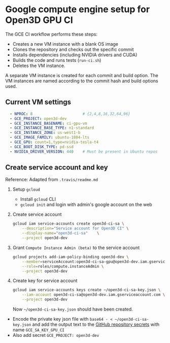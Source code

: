 # Google compute engine setup for Open3D GPU CI

The GCE CI workflow performs these steps:
- Creates a new VM instance with a blank OS image
- Clones the repository and checks out the specific commit
- Installs dependencies (including NVIDIA drivers and CUDA)
- Builds the code and runs tests (`run-ci.sh`)
- Deletes the VM instance.

A separate VM instance is created for each commit and build option. The VM instances are named according to the commit hash and build options used.

## Current VM settings
```yaml
  - NPROC: 8                      # {2,4,8,16,32,64,96}
  - GCE_PROJECT: open3d-dev
  - GCE_INSTANCE_BASENAME: ci-gpu-vm
  - GCE_INSTANCE_BASE_TYPE: n1-standard
  - GCE_INSTANCE_ZONE: us-west1-b
  - GCE_IMAGE_FAMILY: ubuntu-1804-lts
  - GCE_GPU: count=1,type=nvidia-tesla-t4
  - GCE_BOOT_DISK_TYPE: pd-ssd
  - NVIDIA_DRIVER_VERSION: 440    # Must be present in Ubuntu repos
```

## Create service account and key

Reference: Adapted from `.travis/readme.md`

1. Setup `gcloud`

   - Install `gcloud` CLI
   - `gcloud init` and login with admin's google account on the web

3. Create service account
   ```bash
   gcloud iam service-accounts create open3d-ci-sa \
       --description="Service account for Open3D CI" \
       --display-name="open3d-ci-sa"    \
       --project open3d-dev
   ```

4. Grant `Compute Instance Admin (beta)` to the service account
   ```bash
   gcloud projects add-iam-policy-binding open3d-dev \
       --member=serviceAccount:open3d-ci-sa-gpu@open3d-dev.iam.gserviceaccount.com \
       --role=roles/compute.instanceAdmin \
       --project open3d-dev
   ```

5. Create key for service account
   ```bash
   gcloud iam service-accounts keys create ~/open3d-ci-sa-key.json \
       --iam-account open3d-ci-sa@open3d-dev.iam.gserviceaccount.com \
       --project open3d-dev
   ```
   Now `~/open3d-ci-sa-key.json` should have been created.

- Encode the private key json file with `base64 - < ~/open3d-ci-sa-key.json` and add the output text to the [GitHub repository secrets](https://github.com/intel-isl/Open3D/settings/secrets) with name `GCE_SA_KEY_GPU_CI`
- Also add secret `GCE_PROJECT: open3d-dev`
